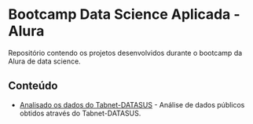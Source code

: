 # Bootcamp Data Science Aplicada - Alura

Repositório contendo os projetos desenvolvidos durante o bootcamp da Alura de data science.

## Conteúdo
* [Analisado os dados do Tabnet-DATASUS]('') - Análise de dados públicos obtidos através do Tabnet-DATASUS.
